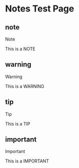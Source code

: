 # Notes Test Page

## note
> [!NOTE]
> This is a NOTE

## warning
> [!WARNING]
> This is a WARNING

## tip
> [!TIP]
> This is a TIP

## important
> [!IMPORTANT]
> This is a IMPORTANT
